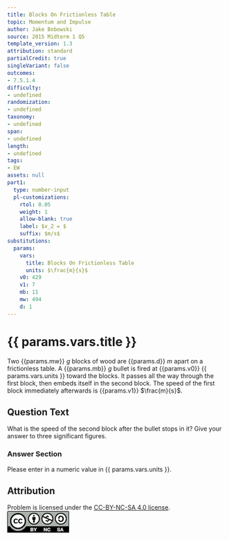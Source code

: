 ```yaml
---
title: Blocks On Frictionless Table
topic: Momentum and Impulse
author: Jake Bobowski
source: 2015 Midterm 1 Q5
template_version: 1.3
attribution: standard
partialCredit: true
singleVariant: false
outcomes:
- 7.5.1.4
difficulty:
- undefined
randomization:
- undefined
taxonomy:
- undefined
span:
- undefined
length:
- undefined
tags:
- EW
assets: null
part1:
  type: number-input
  pl-customizations:
    rtol: 0.05
    weight: 1
    allow-blank: true
    label: $v_2 = $
    suffix: $m/s$
substitutions:
  params:
    vars:
      title: Blocks On Frictionless Table
      units: $\frac{m}{s}$
    v0: 429
    v1: 7
    mb: 11
    mw: 494
    d: 1
---
```

# {{ params.vars.title }}
Two {{params.mw}} $g$ blocks of wood are {{params.d}} $m$ apart on a frictionless table.
A {{params.mb}} $g$ bullet is fired at {{params.v0}} {{ params.vars.units }} toward the blocks.
It passes all the way through the first block, then embeds itself in the second block.
The speed of the first block immediately afterwards is {{params.v1}} $\frac{m}{s}$.

## Question Text

What is the speed of the second block after the bullet stops in it?
Give your answer to three significant figures.

### Answer Section

Please enter in a numeric value in {{ params.vars.units }}.

## Attribution

Problem is licensed under the [CC-BY-NC-SA 4.0 license](https://creativecommons.org/licenses/by-nc-sa/4.0/).<br> ![The Creative Commons 4.0 license requiring attribution-BY, non-commercial-NC, and share-alike-SA license.](https://raw.githubusercontent.com/firasm/bits/master/by-nc-sa.png)